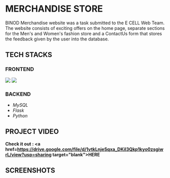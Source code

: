 # MERCHANDISE STORE
BINOD Merchandise website was a task submitted to the E CELL Web Team. The website consists of exciting offers on the home page, separate sections for the Men's and Women's fashion store and a ContactUs form that stores the feedback given by the user into the database. 
## TECH STACKS
### FRONTEND
  <img src="https://img.shields.io/badge/html5%20-%23E34F26.svg?&style=for-the-badge&logo=html5&logoColor=white"/>
  <img src="https://img.shields.io/badge/css3%20-%231572B6.svg?&style=for-the-badge&logo=css3&logoColor=white"/>

### BACKEND

* *MySQL*
* *Flask*
* *Python*

## PROJECT VIDEO

<b>Check it out : <a href=https://drive.google.com/file/d/1vtkLnjeSqxa_DKiI3Qkp1kyo0zsgiwrL/view?usp=sharing target="blank">HERE</a></b> 

## SCREENSHOTS
